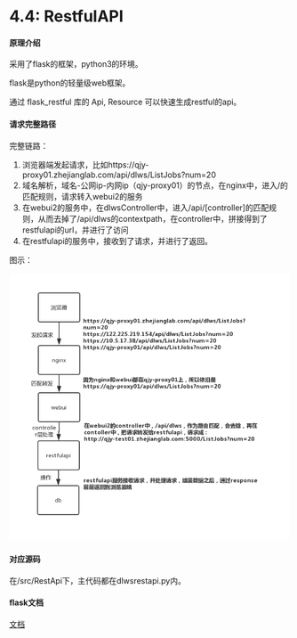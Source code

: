 # 4.4: RestfulAPI	

#### 原理介绍

采用了flask的框架，python3的环境。

flask是python的轻量级web框架。

通过 flask_restful 库的 Api, Resource 可以快速生成restful的api。

#### 请求完整路径

完整链路：

1. 浏览器端发起请求，比如https://qjy-proxy01.zhejianglab.com/api/dlws/ListJobs?num=20
2. 域名解析，域名-公网ip-内网ip（qjy-proxy01）的节点，在nginx中，进入/的匹配规则，请求转入webui2的服务
3. 在webui2的服务中，在dlwsController中，进入/api/[controller]的匹配规则，从而去掉了/api/dlws的contextpath，在controller中，拼接得到了restfulapi的url，并进行了访问
4. 在restfulapi的服务中，接收到了请求，并进行了返回。

图示：

![./images/request.png](..\images\request.png)

#### 对应源码

在/src/RestApi下，主代码都在dlwsrestapi.py内。

#### flask文档

[文档](http://docs.jinkan.org/docs/flask/)

